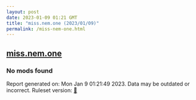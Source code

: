 ```yaml
---
layout: post
date: 2023-01-09 01:21 GMT
title: "miss.nem.one (2023/01/09)"
permalink: /miss-nem-one.html
---
```



## [miss.nem.one](https://miss.nem.one)

### No mods found

Report generated on: Mon Jan  9 01:21:49 2023. Data may be outdated or incorrect.
Ruleset version: [🏀](/version-basketball)
